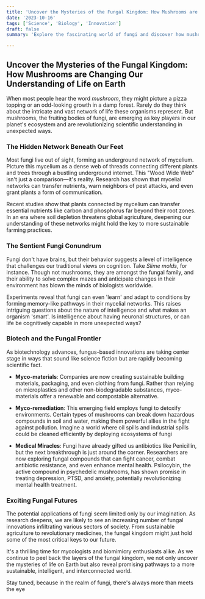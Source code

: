```yaml
---
title: 'Uncover the Mysteries of the Fungal Kingdom: How Mushrooms are Changing Our Understanding of Life on Earth'
date: '2023-10-16'
tags: ['Science', 'Biology', 'Innovation']
draft: false
summary: 'Explore the fascinating world of fungi and discover how mushrooms are revolutionizing our perception of life on Earth, from their surprising intelligence to their potential in biotechnology and environmental conservation.'

---
```


## Uncover the Mysteries of the Fungal Kingdom: How Mushrooms are Changing Our Understanding of Life on Earth

When most people hear the word *mushroom*, they might picture a pizza topping or an odd-looking growth in a damp forest. Rarely do they think about the intricate and vast network of life these organisms represent. But mushrooms, the fruiting bodies of fungi, are emerging as key players in our planet's ecosystem and are revolutionizing scientific understanding in unexpected ways. 

### The Hidden Network Beneath Our Feet

Most fungi live out of sight, forming an underground network of mycelium. Picture this mycelium as a dense web of threads connecting different plants and trees through a bustling underground internet. This "Wood Wide Web" isn't just a comparison—it's reality. Research has shown that mycelial networks can transfer nutrients, warn neighbors of pest attacks, and even grant plants a form of communication. 

Recent studies show that plants connected by mycelium can transfer essential nutrients like carbon and phosphorus far beyond their root zones. In an era where soil depletion threatens global agriculture, deepening our understanding of these networks might hold the key to more sustainable farming practices.

### The Sentient Fungi Conundrum

Fungi don't have brains, but their behavior suggests a level of intelligence that challenges our traditional views on cognition. Take _Slime molds_, for instance. Though not mushrooms, they are amongst the fungal family, and their ability to solve complex mazes and anticipate changes in their environment has blown the minds of biologists worldwide.

Experiments reveal that fungi can even 'learn' and adapt to conditions by forming memory-like pathways in their mycelial networks. This raises intriguing questions about the nature of intelligence and what makes an organism 'smart'. Is intelligence about having neuronal structures, or can life be cognitively capable in more unexpected ways?

### Biotech and the Fungal Frontier

As biotechnology advances, fungus-based innovations are taking center stage in ways that sound like science fiction but are rapidly becoming scientific fact.

- **Myco-materials**: Companies are now creating sustainable building materials, packaging, and even clothing from fungi. Rather than relying on microplastics and other non-biodegradable substances, myco-materials offer a renewable and compostable alternative.

- **Myco-remediation**: This emerging field employs fungi to detoxify environments. Certain types of mushrooms can break down hazardous compounds in soil and water, making them powerful allies in the fight against pollution. Imagine a world where oil spills and industrial spills could be cleaned efficiently by deploying ecosystems of fungi

- **Medical Miracles**: Fungi have already gifted us antibiotics like Penicillin, but the next breakthrough is just around the corner. Researchers are now exploring fungal compounds that can fight cancer, combat antibiotic resistance, and even enhance mental health. Psilocybin, the active compound in psychedelic mushrooms, has shown promise in treating depression, PTSD, and anxiety, potentially revolutionizing mental health treatment.

### Exciting Fungal Futures

The potential applications of fungi seem limited only by our imagination. As research deepens, we are likely to see an increasing number of fungal innovations infiltrating various sectors of society. From sustainable agriculture to revolutionary medicines, the fungal kingdom might just hold some of the most critical keys to our future.

It's a thrilling time for mycologists and biomimicry enthusiasts alike. As we continue to peel back the layers of the fungal kingdom, we not only uncover the mysteries of life on Earth but also reveal promising pathways to a more sustainable, intelligent, and interconnected world.

Stay tuned, because in the realm of fungi, there's always more than meets the eye